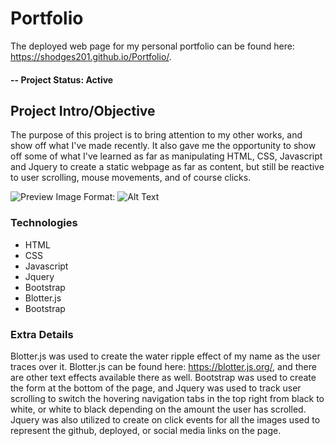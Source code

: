 # Portfolio

The deployed web page for my personal portfolio can be found here: https://shodges201.github.io/Portfolio/.

#### -- Project Status: Active

## Project Intro/Objective
The purpose of this project is to bring attention to my other works, and show off what I've made recently. It also gave me the opportunity to show off some of what I've learned as far as manipulating HTML, CSS, Javascript and Jquery to create a static webpage as far as content, but still be reactive to user scrolling, mouse movements, and of course clicks. 

![Preview Image](assets/images/portfolio.png)
Format: ![Alt Text](url)

### Technologies 
* HTML 
* CSS 
* Javascript 
* Jquery
* Bootstrap 
* Blotter.js
* Bootstrap

### Extra Details
Blotter.js was used to create the water ripple effect of my name as the user traces over it. Blotter.js can be found here: https://blotter.js.org/, and there are other text effects available there as well. Bootstrap was used to create the form at the bottom of the page, and Jquery was used to track user scrolling to switch the hovering navigation tabs in the top right from black to white, or white to black depending on the amount the user has scrolled. Jquery was also utilized to create on click events for all the images used to represent the github, deployed, or social media links on the page.
